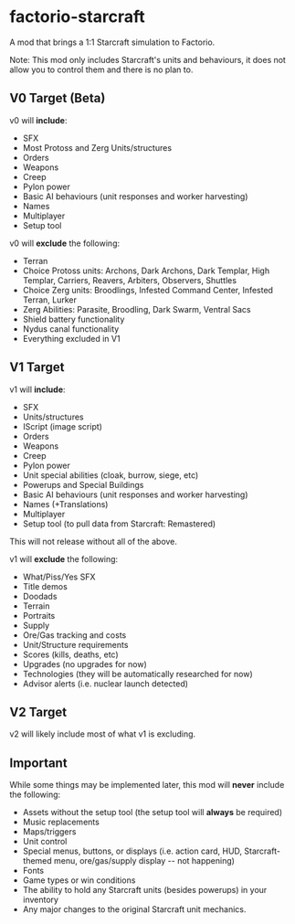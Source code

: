 # factorio-starcraft
A mod that brings a 1:1 Starcraft simulation to Factorio.

Note: This mod only includes Starcraft's units and behaviours, it does not allow you to control them and there is no plan to.

## V0 Target (Beta)
v0 will **include**:
- SFX
- Most Protoss and Zerg Units/structures
- Orders
- Weapons
- Creep
- Pylon power
- Basic AI behaviours (unit responses and worker harvesting)
- Names
- Multiplayer
- Setup tool

v0 will **exclude** the following:
- Terran
- Choice Protoss units: Archons, Dark Archons, Dark Templar, High Templar, Carriers, Reavers, Arbiters, Observers, Shuttles
- Choice Zerg units: Broodlings, Infested Command Center, Infested Terran, Lurker
- Zerg Abilities: Parasite, Broodling, Dark Swarm, Ventral Sacs
- Shield battery functionality
- Nydus canal functionality
- Everything excluded in V1

## V1 Target
v1 will **include**:
- SFX
- Units/structures
- IScript (image script)
- Orders
- Weapons
- Creep
- Pylon power
- Unit special abilities (cloak, burrow, siege, etc)
- Powerups and Special Buildings
- Basic AI behaviours (unit responses and worker harvesting)
- Names (+Translations)
- Multiplayer
- Setup tool (to pull data from Starcraft: Remastered)

This will not release without all of the above.

v1 will **exclude** the following:
- What/Piss/Yes SFX
- Title demos
- Doodads
- Terrain
- Portraits
- Supply
- Ore/Gas tracking and costs
- Unit/Structure requirements
- Scores (kills, deaths, etc)
- Upgrades (no upgrades for now)
- Technologies (they will be automatically researched for now)
- Advisor alerts (i.e. nuclear launch detected)

## V2 Target
v2 will likely include most of what v1 is excluding.

## Important
While some things may be implemented later, this mod will **never** include the following:

- Assets without the setup tool (the setup tool will **always** be required)
- Music replacements
- Maps/triggers
- Unit control
- Special menus, buttons, or displays (i.e. action card, HUD, Starcraft-themed menu, ore/gas/supply display -- not happening)
- Fonts
- Game types or win conditions
- The ability to hold any Starcraft units (besides powerups) in your inventory
- Any major changes to the original Starcraft unit mechanics.

